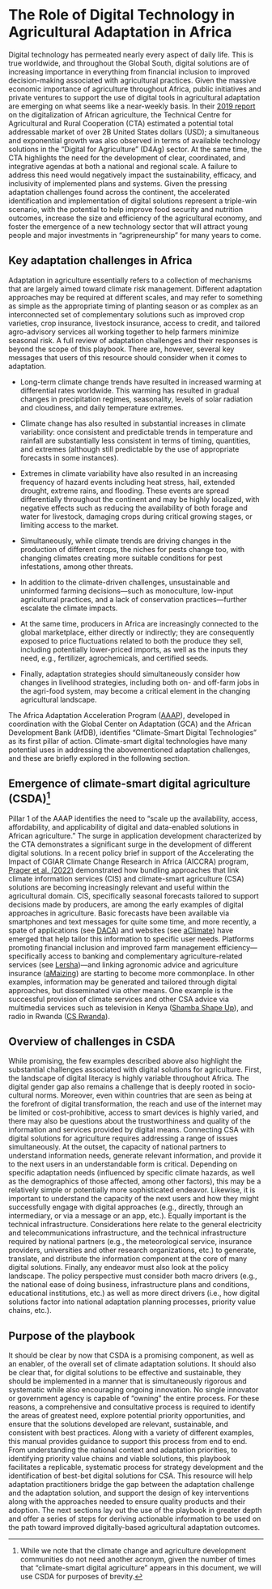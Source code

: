 # The Role of Digital Technology in Agricultural Adaptation in Africa

Digital technology has permeated nearly every aspect of daily life. This is true worldwide, and throughout the Global South, digital solutions are of increasing importance in everything from financial inclusion to improved decision-making associated with agricultural practices. Given the massive economic importance of agriculture throughout Africa, public initiatives and private ventures to support the use of digital tools in agricultural adaptation are emerging on what seems like a near-weekly basis. In their [2019 report](https://cgspace.cgiar.org/handle/10568/101498) on the digitalization of African agriculture, the Technical Centre for Agricultural and Rural Cooperation (CTA) estimated a potential total addressable market of over 2B United States dollars (USD); a simultaneous and exponential growth was also observed in terms of available technology solutions in the “Digital for Agriculture” (D4Ag) sector. 
At the same time, the CTA highlights the need for the development of clear, coordinated, and integrative agendas at both a national and regional scale. A failure to address this need would negatively impact the sustainability, efficacy, and inclusivity of implemented plans and systems. Given the pressing adaptation challenges found across the continent, the accelerated identification and implementation of digital solutions represent a triple-win scenario, with the potential to help improve food security and nutrition outcomes, increase the size and efficiency of the agricultural economy, and foster the emergence of a new technology sector that will attract young people and major investments in “agripreneurship” for many years to come.


## Key adaptation challenges in Africa

Adaptation in agriculture essentially refers to a collection of mechanisms that are largely aimed toward climate risk management. Different adaptation approaches may be required at different scales, and may refer to something as simple as the appropriate timing of planting season or as complex as an interconnected set of complementary solutions such as improved crop varieties, crop insurance, livestock insurance, access to credit, and tailored agro-advisory services all working together to help farmers minimize seasonal risk. 
A full review of adaptation challenges and their responses is beyond the scope of this playbook. There are, however, several key messages that users of this resource should consider when it comes to adaptation.

* Long-term climate change trends have resulted in increased warming at differential rates worldwide. This warming has resulted in gradual changes in precipitation regimes, seasonality, levels of solar radiation and cloudiness, and daily temperature extremes.

* Climate change has also resulted in substantial increases in climate variability: once consistent and predictable trends in temperature and rainfall are substantially less consistent in terms of timing, quantities, and extremes (although still predictable by the use of appropriate forecasts in some instances). 

* Extremes in climate variability have also resulted in an increasing frequency of hazard events including heat stress, hail, extended drought, extreme rains, and flooding. These events are spread differentially throughout the continent and may be highly localized, with negative effects such as reducing the availability of both forage and water for livestock, damaging crops during critical growing stages, or limiting access to the market. 

* Simultaneously, while climate trends are driving changes in the production of different crops, the niches for pests change too, with changing climates creating more suitable conditions for pest infestations, among other threats.

* In addition to the climate-driven challenges, unsustainable and uninformed farming decisions—such as monoculture, low-input agricultural practices, and a lack of conservation practices—further escalate the climate impacts.

* At the same time, producers in Africa are increasingly connected to the global marketplace, either directly or indirectly; they are consequently exposed to price fluctuations related to both the produce they sell, including potentially lower-priced imports, as well as the inputs they need, e.g., fertilizer, agrochemicals, and certified seeds.

* Finally, adaptation strategies should simultaneously consider how changes in livelihood strategies, including both on- and off-farm jobs in the agri-food system, may become a critical element in the changing agricultural landscape.

The Africa Adaptation Acceleration Program ([AAAP](https://gca.org/programs/africa-adaptation-acceleration-program/#:~:text=The%20African%20Development%20Bank%20and,the%20impacts%20of%20Covid%2D19%2C)), developed in coordination with the Global Center on Adaptation (GCA) and the African Development Bank (AfDB), identifies “Climate-Smart Digital Technologies” as its first pillar of action. Climate-smart digital technologies have many potential uses in addressing the abovementioned adaptation challenges, and these are briefly explored in the following section.

## Emergence of climate-smart digital agriculture (CSDA)[^1] 

Pillar 1 of the AAAP identifies the need to “scale up the availability, access, affordability, and applicability of digital and data-enabled solutions in African agriculture.” The surge in application development characterized by the CTA demonstrates a significant surge in the development of different digital solutions. In a recent policy brief in support of the Accelerating the Impact of CGIAR Climate Change Research in Africa (AICCRA) program, [Prager et al. (2022)](https://cgspace.cgiar.org/handle/10568/117774) demonstrated how bundling approaches that link climate information services (CIS) and climate-smart agriculture (CSA) solutions are becoming increasingly relevant and useful within the agricultural domain.
CIS, specifically seasonal forecasts tailored to support decisions made by producers, are among the early examples of digital approaches in agriculture. Basic forecasts have been available via smartphones and text messages for quite some time, and more recently, a spate of applications (see [DACA](https://www.pabra-africa.org/putting-digital-agro-climatic-services-in-the-hands-of-bean-value-chain-actors/)) and websites (see [aClimate](https://pronosticos.aclimatecolombia.org/)) have emerged that help tailor this information to specific user needs. Platforms promoting financial inclusion and improved farm management efficiency—specifically access to banking and complementary agriculture-related services (see [Lersha](https://lersha.com/))—and linking agronomic advice and agriculture insurance ([aMaizing](https://acreafrica.com/a-new-project-offers-smallholder-farmers-in-kenya-the-opportunity-to-insure-themselves-against-the-consequences-of-drought/)) are starting to become more commonplace. 
In other examples, information may be generated and tailored through digital approaches, but disseminated via other means. One example is the successful provision of climate services and other CSA advice via multimedia services such as television in Kenya ([Shamba Shape Up](https://ccafs.cgiar.org/news/these-are-some-impacts-agriculture-tv-show-can-have)), and radio in Rwanda ([CS Rwanda](https://ccafs.cgiar.org/research/projects/building-climate-services-capacity-rwanda)). 

[^1]: While we note that the climate change and agriculture development communities do not need another acronym, given the number of times that “climate-smart digital agriculture” appears in this document, we will use CSDA for purposes of brevity. 

##	Overview of challenges in CSDA

While promising, the few examples described above also highlight the substantial challenges associated with digital solutions for agriculture. First, the landscape of digital literacy is highly variable throughout Africa. The digital gender gap also remains a challenge that is deeply rooted in socio-cultural norms. Moreover, even within countries that are seen as being at the forefront of digital transformation, the reach and use of the internet may be limited or cost-prohibitive, access to smart devices is highly varied, and there may also be questions about the trustworthiness and quality of the information and services provided by digital means. 
Connecting CSA with digital solutions for agriculture requires addressing a range of issues simultaneously. At the outset, the capacity of national partners to understand information needs, generate relevant information, and provide it to the next users in an understandable form is critical. Depending on specific adaptation needs (influenced by specific climate hazards, as well as the demographics of those affected, among other factors), this may be a relatively simple or potentially more sophisticated endeavor. Likewise, it is important to understand the capacity of the next users and how they might successfully engage with digital approaches (e.g., directly, through an intermediary, or via a message or an app, etc.). Equally important is the technical infrastructure. Considerations here relate to the general electricity and telecommunications infrastructure, and the technical infrastructure required by national partners (e.g., the meteorological service, insurance providers, universities and other research organizations, etc.) to generate, translate, and distribute the information component at the core of many digital solutions. 
Finally, any endeavor must also look at the policy landscape. The policy perspective must consider both macro drivers (e.g., the national ease of doing business, infrastructure plans and conditions, educational institutions, etc.) as well as more direct drivers (i.e., how digital solutions factor into national adaptation planning processes, priority value chains, etc.). 

## Purpose of the playbook

It should be clear by now that CSDA is a promising component, as well as an enabler, of the overall set of climate adaptation solutions. It should also be clear that, for digital solutions to be effective and sustainable, they should be implemented in a manner that is simultaneously rigorous and systematic while also encouraging ongoing innovation. No single innovator or government agency is capable of “owning” the entire process. For these reasons, a comprehensive and consultative process is required to identify the areas of greatest need, explore potential priority opportunities, and ensure that the solutions developed are relevant, sustainable, and consistent with best practices. 
Along with a variety of different examples, this manual provides guidance to support this process from end to end. From understanding the national context and adaptation priorities, to identifying priority value chains and viable solutions, this playbook facilitates a replicable, systematic process for strategy development and the identification of best-bet digital solutions for CSA. This resource will help adaptation practitioners bridge the gap between the adaptation challenge and the adaptation solution, and support the design of key interventions along with the approaches needed to ensure quality products and their adoption. 
The next sections lay out the use of the playbook in greater depth and offer a series of steps for deriving actionable information to be used on the path toward improved digitally-based agricultural adaptation outcomes. 


